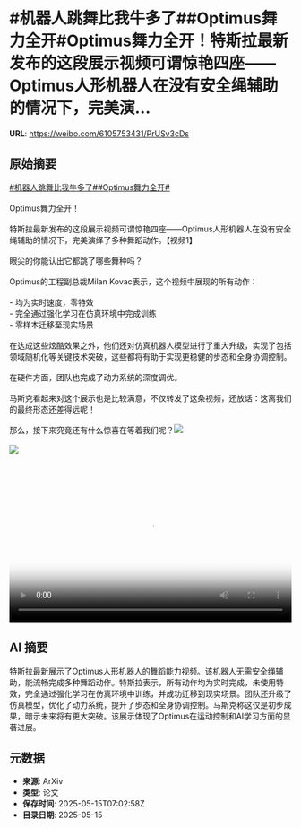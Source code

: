 # #机器人跳舞比我牛多了##Optimus舞力全开#Optimus舞力全开！特斯拉最新发布的这段展示视频可谓惊艳四座——Optimus人形机器人在没有安全绳辅助的情况下，完美演...

**URL**: https://weibo.com/6105753431/PrUSv3cDs

## 原始摘要

<a href="https://m.weibo.cn/search?containerid=231522type%3D1%26t%3D10%26q%3D%23%E6%9C%BA%E5%99%A8%E4%BA%BA%E8%B7%B3%E8%88%9E%E6%AF%94%E6%88%91%E7%89%9B%E5%A4%9A%E4%BA%86%23&amp;extparam=%23%E6%9C%BA%E5%99%A8%E4%BA%BA%E8%B7%B3%E8%88%9E%E6%AF%94%E6%88%91%E7%89%9B%E5%A4%9A%E4%BA%86%23" data-hide=""><span class="surl-text">#机器人跳舞比我牛多了#</span></a><a href="https://m.weibo.cn/search?containerid=231522type%3D1%26t%3D10%26q%3D%23Optimus%E8%88%9E%E5%8A%9B%E5%85%A8%E5%BC%80%23&amp;extparam=%23Optimus%E8%88%9E%E5%8A%9B%E5%85%A8%E5%BC%80%23" data-hide=""><span class="surl-text">#Optimus舞力全开#</span></a><br><br>Optimus舞力全开！<br><br>特斯拉最新发布的这段展示视频可谓惊艳四座——Optimus人形机器人在没有安全绳辅助的情况下，完美演绎了多种舞蹈动作。【视频1】<br><br>眼尖的你能认出它都跳了哪些舞种吗？<br><br>Optimus的工程副总裁Milan Kovac表示，这个视频中展现的所有动作：<br><br>- 均为实时速度，零特效<br>- 完全通过强化学习在仿真环境中完成训练<br>- 零样本迁移至现实场景<br><br>在达成这些炫酷效果之外，他们还对仿真机器人模型进行了重大升级，实现了包括领域随机化等关键技术突破，这些都将有助于实现更稳健的步态和全身协调控制。<br><br>在硬件方面，团队也完成了动力系统的深度调优。<br><br>马斯克看起来对这个展示也是比较满意，不仅转发了这条视频，还放话：这离我们的最终形态还差得远呢！<br><br>那么，接下来究竟还有什么惊喜在等着我们呢？<img style="" src="https://tvax1.sinaimg.cn/large/006Fd7o3ly1i1g1fqio6aj30u01hcwh8.jpg" referrerpolicy="no-referrer"><br><br><img style="" src="https://tvax1.sinaimg.cn/large/006Fd7o3gy1i1g1eofyp1j30ta0xu48b.jpg" referrerpolicy="no-referrer"><br><br><br clear="both"><div style="clear: both"></div><video controls="controls" poster="https://tvax2.sinaimg.cn/orj480/006Fd7o3ly1i1g1fqmz1ej30u01hcwh8.jpg" style="width: 100%"><source src="https://f.video.weibocdn.com/o0/w9qh1aSplx08og9KFzS801041200lqlV0E010.mp4?label=mp4_720p&amp;template=720x1280.24.0&amp;ori=0&amp;ps=1CwnkDw1GXwCQx&amp;Expires=1747296121&amp;ssig=dvWU1ce4lI&amp;KID=unistore,video"><source src="https://f.video.weibocdn.com/o0/rO0adnDKlx08og9KZE7m01041200dDTs0E010.mp4?label=mp4_hd&amp;template=540x960.24.0&amp;ori=0&amp;ps=1CwnkDw1GXwCQx&amp;Expires=1747296121&amp;ssig=MR6CwHbbM4&amp;KID=unistore,video"><source src="https://f.video.weibocdn.com/o0/NxYDaXvQlx08og9JwY5i01041200781g0E010.mp4?label=mp4_ld&amp;template=360x640.24.0&amp;ori=0&amp;ps=1CwnkDw1GXwCQx&amp;Expires=1747296121&amp;ssig=aJUeBvWgEV&amp;KID=unistore,video"><p>视频无法显示，请前往<a href="https://video.weibo.com/show?fid=1034%3A5166534503628865" target="_blank" rel="noopener noreferrer">微博视频</a>观看。</p></video>

## AI 摘要

特斯拉最新展示了Optimus人形机器人的舞蹈能力视频。该机器人无需安全绳辅助，能流畅完成多种舞蹈动作。特斯拉表示，所有动作均为实时完成，未使用特效，完全通过强化学习在仿真环境中训练，并成功迁移到现实场景。团队还升级了仿真模型，优化了动力系统，提升了步态和全身协调控制。马斯克称这仅是初步成果，暗示未来将有更大突破。该展示体现了Optimus在运动控制和AI学习方面的显著进展。

## 元数据

- **来源**: ArXiv
- **类型**: 论文
- **保存时间**: 2025-05-15T07:02:58Z
- **目录日期**: 2025-05-15
